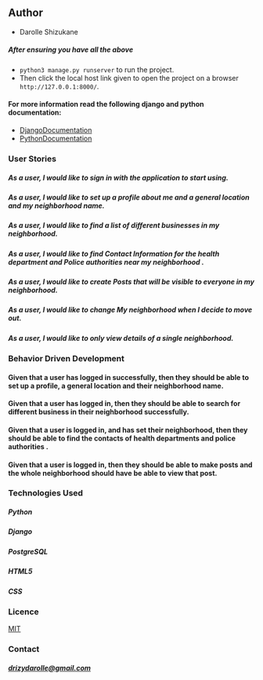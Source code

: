 ## Author
* Darolle Shizukane
##### After ensuring you have all the above
  - ```python3 manage.py runserver``` to run the project.
  - Then click the local host link given to open the project on a browser ```http://127.0.0.1:8000/```.


#### For more information read the following django and python documentation:
  - [DjangoDocumentation](https://docs.djangoproject.com/en/1.11/intro/install/)
  - [PythonDocumentation](https://www.python.org/doc/)


### User Stories
##### As a user, I would like to sign in with the application to start using.
##### As a user, I would like to set up a profile about me and a general location and my neighborhood name.
##### As a user, I would like to find a list of different businesses in my neighborhood.
##### As a user, I would like to find Contact Information for the health department and Police authorities near my neighborhood .
##### As a user, I would like to create Posts that will be visible to everyone in my neighborhood.
##### As a user, I would like to change My neighborhood when I decide to move out.
##### As a user, I would like to only view details of a single neighborhood.

### Behavior Driven Development
#### Given that a user has logged  in successfully, then they should be able to set up a profile, a general location and their neighborhood name.
#### Given that a user has logged in, then they should be able to search for different business in their neighborhood successfully.
#### Given that a user is logged in, and has set their neighborhood, then they should be able to find the contacts of health departments and police authorities .
#### Given that a user is logged in, then they should be able to make posts and the whole neighborhood should have be able to view that post.



### Technologies Used
##### Python
##### Django
##### PostgreSQL
##### HTML5
##### CSS


### Licence
[MIT](LICENSE)


### Contact
##### drizydarolle@gmail.com